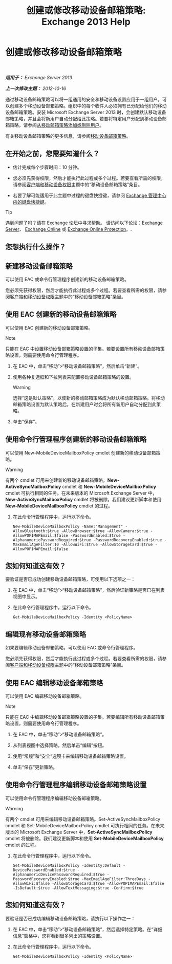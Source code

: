 ﻿---
title: '创建或修改移动设备邮箱策略: Exchange 2013 Help'
TOCTitle: 创建或修改移动设备邮箱策略
ms:assetid: b4a37a81-25e3-40ff-a18a-a62ae4493635
ms:mtpsurl: https://technet.microsoft.com/zh-cn/library/Bb124315(v=EXCHG.150)
ms:contentKeyID: 50491430
ms.date: 01/11/2018
mtps_version: v=EXCHG.150
ms.translationtype: HT
---

# 创建或修改移动设备邮箱策略

 

_**适用于：** Exchange Server 2013_

_**上一次修改主题：** 2012-10-16_

通过移动设备邮箱策略可以将一组通用的安全和移动设备设置应用于一组用户。可以创建多个移动设备邮箱策略。组织中的每个收件人必须拥有已分配给他们的移动设备邮箱策略。安装 Microsoft Exchange Server 2013 时，会创建默认移动设备邮箱策略，并且会将新用户自动分配给此策略。若要将特定用户分配到移动设备邮箱策略，请参阅[从移动邮箱策略添加或删除用户](add-or-remove-users-from-a-mobile-mailbox-policy-exchange-2013-help.md)。

有关移动设备邮箱策略的更多信息，请参阅[移动设备邮箱策略](mobile-device-mailbox-policies-exchange-2013-help.md)。

## 在开始之前，您需要知道什么？

  - 估计完成每个步骤时间：10 分钟。

  - 您必须先获得权限，然后才能执行此过程或多个过程。若要查看所需的权限，请参阅[客户端和移动设备权限](clients-and-mobile-devices-permissions-exchange-2013-help.md)主题中的“移动设备邮箱策略”条目。

  - 若要了解可能适用于此主题中过程的键盘快捷键，请参阅 [Exchange 管理中心内的键盘快捷键](keyboard-shortcuts-in-the-exchange-admin-center-exchange-online-protection-help.md)。

> [!tip]
> 遇到问题了吗？请在 Exchange 论坛中寻求帮助。 请访问以下论坛：<a href="https://go.microsoft.com/fwlink/p/?linkid=60612">Exchange Server</a>、 <a href="https://go.microsoft.com/fwlink/p/?linkid=267542">Exchange Online</a> 或 <a href="https://go.microsoft.com/fwlink/p/?linkid=285351">Exchange Online Protection</a>。.


## 您想执行什么操作？

## 新建移动设备邮箱策略

可以使用 EAC 或命令行管理程序创建新的移动设备邮箱策略。

您必须先获得权限，然后才能执行此过程或多个过程。若要查看所需的权限，请参阅[客户端和移动设备权限](clients-and-mobile-devices-permissions-exchange-2013-help.md)主题中的“移动设备邮箱策略”条目。

## 使用 EAC 创建新的移动设备邮箱策略

可以使用 EAC 创建新的移动设备邮箱策略。

> [!NOTE]
> 只能在 EAC 中设置移动设备邮箱策略设置的子集。若要设置所有移动设备邮箱策略设置，则需要使用命令行管理程序。


1.  在 EAC 中，单击“移动”\>“移动设备邮箱策略”，然后单击“新建”。

2.  使用各种复选框和下拉列表来配置移动设备邮箱策略的设置。
    
    > [!warning]
    > 选择“这是默认策略”，以使新的移动邮箱策略成为默认移动邮箱策略。将移动邮箱策略设置为默认策略后，在新建用户时会将所有新用户自动分配到此策略。


3.  单击“保存”。

## 使用命令行管理程序创建新的移动设备邮箱策略

可以使用 New-MobileDeviceMailboxPolicy cmdlet 创建新的移动设备邮箱策略。

> [!warning]
> 有两个 cmdlet 可用来创建新的移动设备邮箱策略。<strong>New-ActiveSyncMailboxPolicy</strong> cmdlet 和 <strong>New-MobileDeviceMailboxPolicy</strong> cmdlet 可执行相同的任务。在未来版本的 Microsoft Exchange Server 中，<strong>New-ActiveSyncMailboxPolicy</strong> cmdlet 将被删除。我们建议更新脚本和使用 <strong>New-MobileDeviceMailboxPolicy</strong> cmdlet 的过程。


1.  在此命令行管理程序中，运行以下命令。
    
        New-MobileDeviceMailboxPolicy -Name:"Management" -AllowBluetooth:$true -AllowBrowser:$true -AllowCamera:$true -AllowPOPIMAPEmail:$false -PasswordEnabled:$true -AlphanumericPasswordRequired:$true -PasswordRecoveryEnabled:$true -MaxEmailAgeFilter:10 -AllowWiFi:$true -AllowStorageCard:$true -AllowPOPIMAPEmail:$false

## 您如何知道这有效？

要验证是否已成功创建移动设备邮箱策略，可使用以下选项之一：

1.  在 EAC 中，单击“移动”\>“移动设备邮箱策略”，然后验证新策略是否已在列表视图中显示。

2.  在此命令行管理程序中，运行以下命令。
    
        Get-MobileDeviceMailboxPolicy -Identity <PolicyName> 

## 编辑现有移动设备邮箱策略

如果要编辑移动设备邮箱策略，可以使用 EAC 或命令行管理程序。

您必须先获得权限，然后才能执行此过程或多个过程。若要查看所需的权限，请参阅[客户端和移动设备权限](clients-and-mobile-devices-permissions-exchange-2013-help.md)主题中的“移动设备邮箱策略”条目。

## 使用 EAC 编辑移动设备邮箱策略

可以使用 EAC 编辑移动设备邮箱策略。

> [!NOTE]
> 只能在 EAC 中编辑移动设备邮箱策略设置的子集。若要编辑所有移动设备邮箱策略设置，则需要使用命令行管理程序。


1.  在 EAC 中，单击“移动”\>“移动设备邮箱策略”。

2.  从列表视图中选择策略，然后单击“编辑”按钮。

3.  使用“常规”和“安全”选项卡来编辑移动设备邮箱策略设置。

4.  单击“保存”更新策略。

## 使用命令行管理程序编辑移动设备邮箱策略设置

可以使用命令行管理程序编辑移动设备邮箱策略。

> [!warning]
> 有两个 cmdlet 可用来编辑移动设备邮箱策略。Set-ActiveSyncMailboxPolicy cmdlet 和 Set-MobileDeviceMailboxPolicy cmdlet 可执行相同的任务。在未来版本的 Microsoft Exchange Server 中，<strong>Set-ActiveSyncMailboxPolicy</strong> cmdlet 将被删除。我们建议更新脚本和使用 <strong>Set-MobileDeviceMailboxPolicy</strong> cmdlet 的过程。


1.  在此命令行管理程序中，运行以下命令。
    
        Set-MobileDeviceMailboxPolicy -Identity:Default -DevicePasswordEnabled:$true -AlphanumericDevicePasswordRequired:$true -PasswordRecoveryEnabled:$true -MaxEmailAgeFilter:ThreeDays -AllowWiFi:$false -AllowStorageCard:$true -AllowPOPIMAPEmail:$false -IsDefault:$true -AllowTextMessaging:$true -Confirm:$true

## 您如何知道这有效？

要验证是否已成功编辑移动设备邮箱策略，请执行以下操作之一：

1.  在 EAC 中，单击“移动”\>“移动设备邮箱策略”，然后选择特定策略。在“详细信息”窗格中，您将看到很多列出的策略设置。

2.  在此命令行管理程序中，运行以下命令。
    
        Get-MobileDeviceMailboxPolicy -Identity <PolicyName>

